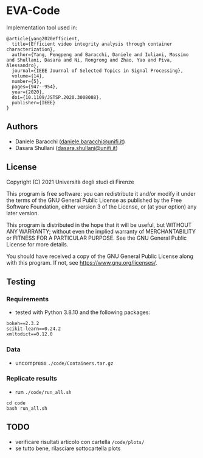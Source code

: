 # EVA-Code

Implementation tool used in:

```
@article{yang2020efficient,
  title={Efficient video integrity analysis through container characterization},
  author={Yang, Pengpeng and Baracchi, Daniele and Iuliani, Massimo and Shullani, Dasara and Ni, Rongrong and Zhao, Yao and Piva, Alessandro},
  journal={IEEE Journal of Selected Topics in Signal Processing},
  volume={14},
  number={5},
  pages={947--954},
  year={2020},
  doi={10.1109/JSTSP.2020.3008088},
  publisher={IEEE}
}
```


## Authors

- Daniele Baracchi (daniele.baracchi@unifi.it)
- Dasara Shullani (dasara.shullani@unifi.it)

## License

Copyright (C) 2021 Università degli studi di Firenze

This program is free software: you can redistribute it and/or modify
it under the terms of the GNU General Public License as published by
the Free Software Foundation, either version 3 of the License, or
(at your option) any later version.

This program is distributed in the hope that it will be useful,
but WITHOUT ANY WARRANTY; without even the implied warranty of
MERCHANTABILITY or FITNESS FOR A PARTICULAR PURPOSE.  See the
GNU General Public License for more details.

You should have received a copy of the GNU General Public License
along with this program.  If not, see <https://www.gnu.org/licenses/>.

## Testing

### Requirements
- tested with Python 3.8.10 and the following packages:

```
bokeh==2.3.2
scikit-learn==0.24.2
xmltodict==0.12.0
```

### Data

- uncompress `./code/Containers.tar.gz`


### Replicate results

- run `./code/run_all.sh`
```
cd code
bash run_all.sh
```

## TODO
- verificare risultati articolo con cartella `/code/plots/`
- se tutto bene, rilasciare sottocartella plots
